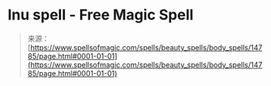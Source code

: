 <!--yml
category: 未分类
date: 2024-06-12 18:53:50
-->

# Inu spell - Free Magic Spell

> 来源：[https://www.spellsofmagic.com/spells/beauty_spells/body_spells/14785/page.html#0001-01-01](https://www.spellsofmagic.com/spells/beauty_spells/body_spells/14785/page.html#0001-01-01)